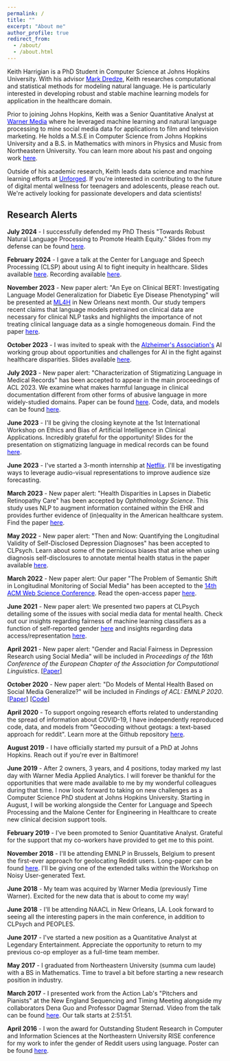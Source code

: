 ```yaml
---
permalink: /
title: ""
excerpt: "About me"
author_profile: true
redirect_from:
  - /about/
  - /about.html
---
```


Keith Harrigian is a PhD Student in Computer Science at Johns Hopkins University. With his advisor [<span style="color:blue">Mark Dredze</span>](https://www.cs.jhu.edu/~mdredze/), Keith researches computational and statistical methods for modeling natural language. He is particularly interested in developing robust and stable machine learning models for application in the healthcare domain.

Prior to joining Johns Hopkins, Keith was a Senior Quantitative Analyst at [<span style="color:blue">Warner Media</span>](https://www.warnermediagroup.com) where he leveraged machine learning and natural language processing to mine social media data for applications to film and television marketing. He holds a M.S.E in Computer Science from Johns Hopkins University and a B.S. in Mathematics with minors in Physics and Music from Northeastern University. You can learn more about his past and ongoing work [<span style="color:blue">here</span>](kharrigian.github.io/publications/).

Outside of his academic research, Keith leads data science and machine learning efforts at [<span style="color:blue">Unforged</span>](https://www.kidzabout.net). If you're interested in contributing to the future of digital mental wellness for teenagers and adolescents, please reach out. We're actively looking for passionate developers and data scientists!

## Research Alerts

**July 2024** - I successfully defended my PhD Thesis "Towards Robust Natural Language Processing to Promote Health Equity." Slides from my defense can be found [<span style="color:blue">here</span>](https://kharrigian.github.io/files/harrigian-defense-presentation-public.pdf).

**February 2024** - I gave a talk at the Center for Language and Speech Processing (CLSP) about using AI to fight inequity in healthcare. Slides available [<span style="color:blue">here</span>](https://docs.google.com/presentation/d/1ukpFZbjZK4lqpJ_s4yhjCOCD6Ve47DSca-SCnZwt7LQ/edit?usp=sharing). Recording available [<span style="color:blue">here</span>](https://www.youtube.com/watch?v=ji8ywtn9noE). 

**November 2023** - New paper alert: "An Eye on Clinical BERT: Investigating Language Model Generalization for Diabetic Eye Disease Phenotyping" will be presented at [<span style="color:blue">ML4H</span>](https://ml4health.github.io/2023/) in New Orleans next month. Our study tempers recent claims that language models pretrained on clinical data are necessary for clinical NLP tasks and highlights the importance of not treating clinical language data as a single homogeneous domain. Find the paper [<span style="color:blue">here</span>](https://arxiv.org/abs/2311.08687).

**October 2023** - I was invited to speak with the [<span style="color:blue">Alzheimer's Association's</span>](https://www.alz.org) AI working group about opportunities and challenges for AI in the fight against healthcare disparities. Slides available [<span style="color:blue">here</span>](https://docs.google.com/presentation/d/1x_ktFA1IrzptLOtSUPEEYBew5hHPluLHr2cV2vVCv8c/edit?usp=sharing).

**July 2023** - New paper alert: "Characterization of Stigmatizing Language in Medical Records" has been accepted to appear in the main proceedings of ACL 2023. We examine what makes harmful language in clinical documentation different from other forms of abusive language in more widely-studied domains. Paper can be found [<span style="color:blue">here</span>](https://aclanthology.org/2023.acl-short.28/). Code, data, and models can be found [<span style="color:blue">here</span>](https://github.com/kharrigian/ehr-stigma).

**June 2023** - I'll be giving the closing keynote at the 1st International Workshop on Ethics and Bias of Artificial Intelligence in Clinical Applications. Incredibly grateful for the opportunity! Slides for the presentation on stigmatizing language in medical records can be found [<span style="color:blue">here</span>](https://docs.google.com/presentation/d/1jjYE1fcXcLqcSfTbumrdA5iNock42ltAYy7Uzh7CfSc/edit?usp=sharing).

**June 2023** - I've started a 3-month internship at [<span style="color:blue">Netflix</span>](https://www.netflix.com). I'll be investigating ways to leverage audio-visual representations to improve audience size forecasting. 

**March 2023** - New paper alert: "Health Disparities in Lapses in Diabetic Retinopathy Care" has been accepted by *Ophthalmology Science*. This study uses NLP to augment information contained within the EHR and provides further evidence of (in)equality in the American healthcare system. Find the paper [<span style="color:blue">here</span>](https://doi.org/10.1016/j.xops.2023.100295).

**May 2022** - New paper alert: "Then and Now: Quantifying the Longitudinal Validity of Self-Disclosed Depression Diagnoses" has been accepted to CLPsych. Learn about some of the pernicious biases that arise when using diagnosis self-disclosures to annotate mental health status in the paper available [<span style="color:blue">here</span>](https://kharrigian.github.io/files/CLPsychThenAndNow.pdf).

**March 2022** - New paper alert: Our paper "The Problem of Semantic Shift in Longitudinal Monitoring of Social Media" has been accepted to the [<span style="color:blue">14th ACM Web Science Conference</span>](https://websci22.webscience.org). Read the open-access paper [<span style="color:blue">here</span>](https://kharrigian.github.io/files/SemanticShift_WebSci2022.pdf).

**June 2021** - New paper alert: We presented two papers at CLPsych detailing some of the issues with social media data for mental health. Check out our insights regarding fairness of machine learning classifiers as a function of self-reported gender [<span style="color:blue">here</span>](https://aclanthology.org/2021.clpsych-1.23/) and insights regarding data access/representation [<span style="color:blue">here</span>](https://aclanthology.org/2021.clpsych-1.2/).

**April 2021** - New paper alert: "Gender and Racial Fairness in Depression Research using Social Media" will be included in *Proceedings of the 16th Conference of the European Chapter of the Association for Computational Linguistics*. [[<span style="color:blue">Paper</span>]](https://www.aclweb.org/anthology/2021.eacl-main.256/)

**October 2020** - New paper alert: "Do Models of Mental Health Based on Social Media Generalize?" will be included in *Findings of ACL: EMNLP 2020*. [[<span style="color:blue">Paper</span>]](http://www.cs.jhu.edu/~mdredze/publications/2020_emnlp_mental_health_domain_transfer.pdf) [[<span style="color:blue">Code</span>]](https://github.com/kharrigian/emnlp-2020-mental-health-generalization) 

**April 2020** - To support ongoing research efforts related to understanding the spread of information about COVID-19, I have independently reproduced code, data, and models from "Geocoding without geotags: a text-based approach for reddit". Learn more at the Github repository [<span style="color:blue">here</span>](https://github.com/kharrigian/smgeo).

**August 2019** - I have officially started my pursuit of a PhD at Johns Hopkins. Reach out if you're ever in Baltimore!

**June 2019** - After 2 owners, 3 years, and 4 positions, today marked my last day with Warner Media Applied Analytics. I will forever be thankful for the opportunities that were made available to me by my wonderful colleagues during that time. I now look forward to taking on new challenges as a Computer Science PhD student at Johns Hopkins University. Starting in August, I will be working alongside the Center for Language and Speech Processing and the Malone Center for Engineering in Healthcare to create new clinical decision support tools.

**February 2019** - I've been promoted to Senior Quantitative Analyst. Grateful for the support that my co-workers have provided to get me to this point.

**November 2018** - I'll be attending EMNLP in Brussels, Belgium to present the first-ever approach for geolocating Reddit users. Long-paper can be found [<span style="color:blue">here</span>](http://aclweb.org/anthology/W18-6103). I'll be giving one of the extended talks within the Workshop on Noisy User-generated Text.

**June 2018** - My team was acquired by Warner Media (previously Time Warner). Excited for the new data that is about to come my way!

**June 2018** - I'll be attending NAACL in New Orleans, LA. Look forward to seeing all the interesting papers in the main conference, in addition to CLPsych and PEOPLES.

**June 2017** - I've started a new position as a Quantitative Analyst at Legendary Entertainment. Appreciate the opportunity to return to my previous co-op employer as a full-time team member.

**May 2017** - I graduated from Northeastern University (summa cum laude) with a BS in Mathematics. Time to travel a bit before starting a new research position in industry.

**March 2017** - I presented work from the Action Lab's "Pitchers and Pianists" at the New England Sequencing and Timing Meeting alongside my collaborators Dena Guo and Professor Dagmar Sternad. Video from the talk can be found [<span style="color:blue">here</span>](https://youtu.be/SDYJOTkm6nA?t=10311). Our talk starts at 2:51:51.

**April 2016** - I won the award for Outstanding Student Research in Computer and Information Sciences at the Northeastern University RISE conference for my work to infer the gender of Reddit users using language. Poster can be found [<span style="color:blue">here</span>](https://www.northeastern.edu/rise/presentations/when-anonymity-is-not-anonymous-gender-inference-on-reddit/).
